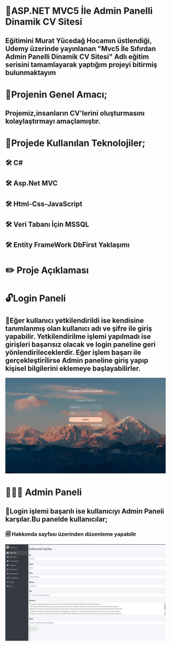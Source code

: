 # 💊ASP.NET MVC5 İle Admin Panelli Dinamik CV Sitesi
## Eğitimini Murat Yücedağ Hocamın üstlendiği, Udemy üzerinde yayınlanan "Mvc5 İle Sıfırdan Admin Panelli Dinamik CV Sitesi" Adlı eğitim serisini tamamlayarak yaptığım projeyi bitirmiş bulunmaktayım

# 📌Projenin Genel Amacı;
## Projemiz,insanların CV'lerini oluşturmasını kolaylaştırmayı amaçlamıştır.

# 📌Projede Kullanılan Teknolojiler;

## 🛠 C#
## 🛠 Asp.Net MVC
## 🛠 Html-Css-JavaScript
## 🛠 Veri Tabanı İçin MSSQL
## 🛠 Entity FrameWork DbFirst Yaklaşımı

# ✏️ Proje Açıklaması

# 🔓Login Paneli

## 🔗Eğer kullanıcı yetkilendirildi ise kendisine tanımlanmış olan kullanıcı adı ve şifre ile giriş yapabilir. Yetkilendirilme işlemi yapılmadı ise girişleri başarısız olacak ve login paneline geri yönlendirileceklerdir. Eğer işlem başarı ile gerçekleştirilirse Admin paneline giriş yapıp kişisel bilgilerini eklemeye başlayabilirler.
![Image Alt](https://github.com/SemihSanli/MVC5_AdminPanelli_Dinamik_CV_Sitesi/blob/c70d3911311a67aeb6275056df89b238830f6e90/Resimler/Ekran%20g%C3%B6r%C3%BCnt%C3%BCs%C3%BC%202025-02-10%20140524.png)

# 👨🏻‍💻 Admin Paneli

## 🔗Login işlemi başarılı ise kullanıcıyı Admin Paneli karşılar.Bu panelde kullanıcılar;

###  🗐 Hakkımda sayfası üzerinden düzenleme yapabilir
![Image Alt](https://github.com/SemihSanli/MVC5_AdminPanelli_Dinamik_CV_Sitesi/blob/c70d3911311a67aeb6275056df89b238830f6e90/Resimler/Ekran%20g%C3%B6r%C3%BCnt%C3%BCs%C3%BC%202025-02-10%20140206.png)

